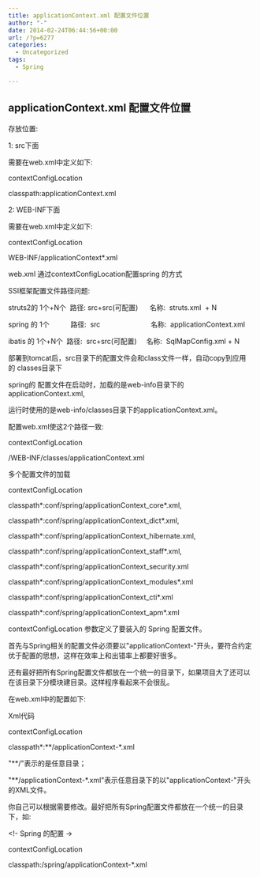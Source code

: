 ```yaml
---
title: applicationContext.xml 配置文件位置
author: "-"
date: 2014-02-24T06:44:56+00:00
url: /?p=6277
categories:
  - Uncategorized
tags:
  - Spring

---
```

## applicationContext.xml 配置文件位置
存放位置: 
  
1: src下面
  
需要在web.xml中定义如下: 
  
<context-param>
  
<param-name>contextConfigLocation</param-name>
  
<param-value>classpath:applicationContext.xml</param-value>
  
</context-param>

2: WEB-INF下面
  
需要在web.xml中定义如下: 
  
<context-param>
  
<param-name>contextConfigLocation</param-name>
  
<param-value>WEB-INF/applicationContext*.xml</param-value>
  
</context-param>

web.xml 通过contextConfigLocation配置spring 的方式
  
SSI框架配置文件路径问题: 

struts2的 1个+N个  路径: src+src(可配置)      名称:  struts.xml  + N
  
spring 的 1个           路径:  src                          名称:  applicationContext.xml
  
ibatis 的 1个+N个  路径:  src+src(可配置)     名称:  SqlMapConfig.xml + N

部署到tomcat后，src目录下的配置文件会和class文件一样，自动copy到应用的 classes目录下

spring的 配置文件在启动时，加载的是web-info目录下的applicationContext.xml,
  
运行时使用的是web-info/classes目录下的applicationContext.xml。

配置web.xml使这2个路径一致: 

<context-param>
  
<param-name>contextConfigLocation</param-name>
  
<param-value>/WEB-INF/classes/applicationContext.xml</param-value>
  
</context-param>

多个配置文件的加载
  
<context-param>
  
<param-name>contextConfigLocation</param-name>
  
<param-value>
  
classpath\*:conf/spring/applicationContext_core\*.xml,
  
classpath\*:conf/spring/applicationContext_dict\*.xml,
  
classpath*:conf/spring/applicationContext_hibernate.xml,
  
classpath\*:conf/spring/applicationContext_staff\*.xml,
  
classpath*:conf/spring/applicationContext_security.xml
  
classpath\*:conf/spring/applicationContext_modules\*.xml
  
classpath\*:conf/spring/applicationContext_cti\*.xml
  
classpath\*:conf/spring/applicationContext_apm\*.xml
  
</param-value>
  
</context-param>

contextConfigLocation 参数定义了要装入的 Spring 配置文件。

首先与Spring相关的配置文件必须要以"applicationContext-"开头，要符合约定优于配置的思想，这样在效率上和出错率上都要好很多。
  
还有最好把所有Spring配置文件都放在一个统一的目录下，如果项目大了还可以在该目录下分模块建目录。这样程序看起来不会很乱。
  
在web.xml中的配置如下: 
  
Xml代码
  
<context-param>
  
<param-name>contextConfigLocation</param-name>
  
<param-value>classpath\*:\**/applicationContext-\*.xml</param-value>
  
</context-param>

"**/"表示的是任意目录；
  
"**/applicationContext-\*.xml"表示任意目录下的以"applicationContext-"开头的XML文件。
  
你自己可以根据需要修改。最好把所有Spring配置文件都放在一个统一的目录下，如: 

<!- Spring 的配置 ->
  
<context-param>
  
<param-name>contextConfigLocation</param-name>
  
<param-value>classpath:/spring/applicationContext-*.xml</param-value>
  
</context-param>